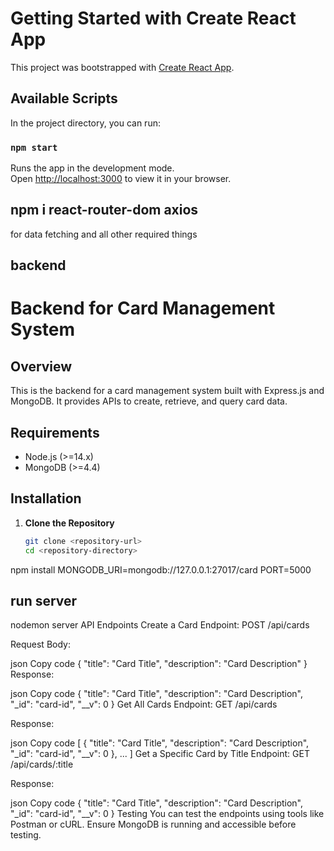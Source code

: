 # Getting Started with Create React App

This project was bootstrapped with [Create React App](https://github.com/facebook/create-react-app).

## Available Scripts

In the project directory, you can run:

### `npm start`

Runs the app in the development mode.\
Open [http://localhost:3000](http://localhost:3000) to view it in your browser.


## npm i react-router-dom axios 
for data fetching and all other required things

## backend
# Backend for Card Management System

## Overview

This is the backend for a card management system built with Express.js and MongoDB. It provides APIs to create, retrieve, and query card data.

## Requirements

- Node.js (>=14.x)
- MongoDB (>=4.4)

## Installation

1. **Clone the Repository**

   ```bash
   git clone <repository-url>
   cd <repository-directory>
npm install
MONGODB_URI=mongodb://127.0.0.1:27017/card
PORT=5000
## run server
nodemon server
API Endpoints
Create a Card
Endpoint: POST /api/cards

Request Body:

json
Copy code
{
  "title": "Card Title",
  "description": "Card Description"
}
Response:

json
Copy code
{
  "title": "Card Title",
  "description": "Card Description",
  "_id": "card-id",
  "__v": 0
}
Get All Cards
Endpoint: GET /api/cards

Response:

json
Copy code
[
  {
    "title": "Card Title",
    "description": "Card Description",
    "_id": "card-id",
    "__v": 0
  },
  ...
]
Get a Specific Card by Title
Endpoint: GET /api/cards/:title

Response:

json
Copy code
{
  "title": "Card Title",
  "description": "Card Description",
  "_id": "card-id",
  "__v": 0
}
Testing
You can test the endpoints using tools like Postman or cURL. Ensure MongoDB is running and accessible before testing.
